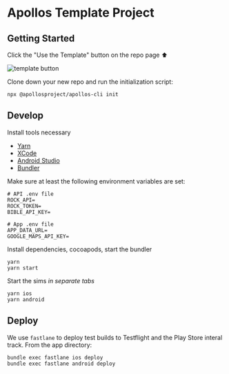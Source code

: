 # Apollos Template Project

## Getting Started

Click the "Use the Template" button on the repo page ⬆

![template button](https://files-2aze9g2bq.vercel.app)

Clone down your new repo and run the initialization script:

```
npx @apollosproject/apollos-cli init
```

## Develop

Install tools necessary

- [Yarn](https://yarnpkg.com/)
- [XCode](https://developer.apple.com/xcode/)
- [Android Studio](https://developer.android.com/studio)
- [Bundler](https://bundler.io)

Make sure at least the following environment variables are set:

```
# API .env file
ROCK_API=
ROCK_TOKEN=
BIBLE_API_KEY=

# App .env file
APP_DATA_URL=
GOOGLE_MAPS_API_KEY=
```

Install dependencies, cocoapods, start the bundler

```
yarn
yarn start
```

Start the sims _in separate tabs_

```
yarn ios
yarn android
```

## Deploy

We use `fastlane` to deploy test builds to Testflight and the Play Store interal track. From the app directory:

```
bundle exec fastlane ios deploy
bundle exec fastlane android deploy
```
